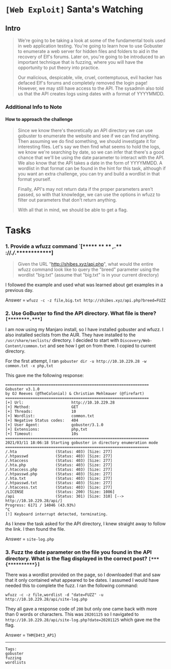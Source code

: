 # `[Web Exploit]` Santa's Watching

## Intro
>We're going to be taking a look at some of the fundamental tools used in web application testing. You're going to learn how to use Gobuster to enumerate a web server for hidden files and folders to aid in the recovery of Elf's forums. Later on, you're going to be introduced to an important technique that is fuzzing, where you will have the opportunity to put theory into practice.
>
>Our malicious, despicable, vile, cruel, contemptuous, evil hacker has defaced Elf's forums and completely removed the login page! However, we may still have access to the API. The sysadmin also told us that the API creates logs using dates with a format of YYYYMMDD.

### Additional Info to Note
#### How to approach the challenge

>Since we know there's theoretically an API directory we can use gobuster to enumerate the website and see if we can find anything. Then assuming we do find something, we should investigate it for interesting files. Let's say we then find what seems to hold the logs, we know we're searching by date, so we can infer that there's a good chance that we'll be using the date parameter to interact with the API. We also know that the API takes a date in the form of YYYYMMDD. A wordlist in that format can be found in the hint for this task, although if you want an extra challenge, you can try and build a wordlist in that format yourself.
>
>Finally, API's may not return data if the proper parameters aren't passed, so with that knowledge, we can use the options in wfuzz to filter out parameters that don't return anything.
>
>With all that in mind, we should be able to get a flag.

# Tasks

### 1. Provide a wfuzz command `[***** ** ** ****,***.*** ****://******.***/***.**************]
>Given the URL "http://shibes.xyz/api.php", what would the entire wfuzz command look like to query the "breed" parameter using the wordlist "big.txt" (assume that "big.txt" is in your current directory)

I followed the example and used what was learned about get examples in a previous day.

Answer = `wfuzz -c -z file,big.txt http://shibes.xyz/api.php?breed=FUZZ`

### 2. Use GoBuster to find the API directory. What file is there? `[********.***]`

I am now using my Manjaro install, so I have installed gobuster and wfuzz. I also installed seclists from the AUR. They have installed to the `/usr/share/seclists/` directory. I decided to start with `Discovery/Web-Content/common.txt` and see how I get on from there. I copied to current directory.

For the first attempt, I ran `gobuster dir -u http://10.10.229.28 -w common.txt -x php,txt`

This gave me the following response:
```
===============================================================
Gobuster v3.1.0
by OJ Reeves (@TheColonial) & Christian Mehlmauer (@firefart)
===============================================================
[+] Url:                     http://10.10.229.28
[+] Method:                  GET
[+] Threads:                 10
[+] Wordlist:                common.txt
[+] Negative Status codes:   404
[+] User Agent:              gobuster/3.1.0
[+] Extensions:              php,txt
[+] Timeout:                 10s
===============================================================
2021/03/11 18:06:18 Starting gobuster in directory enumeration mode
===============================================================
/.hta                 (Status: 403) [Size: 277]
/.htpasswd            (Status: 403) [Size: 277]
/.htaccess            (Status: 403) [Size: 277]
/.hta.php             (Status: 403) [Size: 277]
/.htaccess.php        (Status: 403) [Size: 277]
/.htpasswd.php        (Status: 403) [Size: 277]
/.hta.txt             (Status: 403) [Size: 277]
/.htpasswd.txt        (Status: 403) [Size: 277]
/.htaccess.txt        (Status: 403) [Size: 277]
/LICENSE              (Status: 200) [Size: 1086]
/api                  (Status: 301) [Size: 310] [--> http://10.10.229.28/api/]
Progress: 6171 / 14046 (43.93%)                                              ^C
[!] Keyboard interrupt detected, terminating.
```
As I knew the task asked for the API directory, I knew straight away to follow the link. I then found the file.

Answer = `site-log.php`

### 3. Fuzz the date parameter on the file you found in the API directory. What is the flag displayed in the correct post? `[***{**********}]`

There was a wordlist provided on the page, so I downloaded that and saw that it only contained what appeared to be dates. I assumed I would have needed this to complete the fuzz. I ran the following command:
```
wfuzz -c -z file,wordlist -d "date=FUZZ" -u http://10.10.229.28/api/site-log.php
```
They all gave a response code of `200` but only one came back with more than 0 words or characters. This was `20201125` so I navigated to `http://10.10.229.28/api/site-log.php?date=20201125` which gave me the flag.

Answer = `THM{D4t3_AP1}`


---
```
Tags:
gobuster
fuzzing
wordlists
```